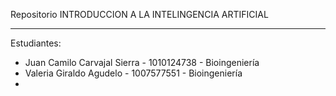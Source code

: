 Repositorio INTRODUCCION A LA INTELINGENCIA ARTIFICIAL
***
Estudiantes:
- Juan Camilo Carvajal Sierra - 1010124738 - Bioingeniería
- Valeria Giraldo Agudelo - 1007577551 - Bioingeniería
- 
